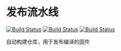 # 发布流水线

[![Build Status](https://github.com/matismart/release/workflows/build/badge.svg)](https://github.com/matismart/release/actions/workflows/build.yml)
[![Build Status](https://github.com/matismart/release/workflows/nightly/badge.svg)](https://github.com/matismart/release/actions/workflows/nightly.yml)
[![Build Status](https://github.com/matismart/release/workflows/release/badge.svg)](https://github.com/matismart/release/actions/workflows/release.yml)

自动构建仓库，用于发布编译的固件
